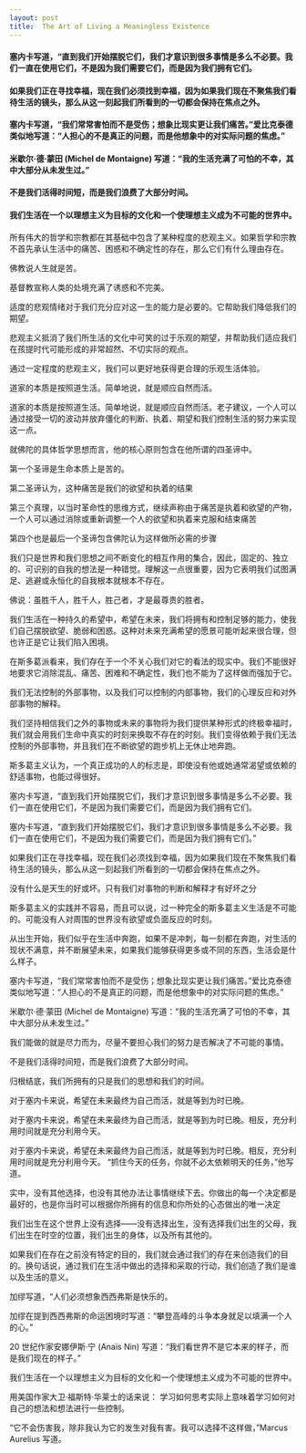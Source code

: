 ```yaml
---
layout: post
title:  The Art of Living a Meaningless Existence
---
```

#### 塞内卡写道，“直到我们开始摆脱它们，我们才意识到很多事情是多么不必要。我们一直在使用它们，不是因为我们需要它们，而是因为我们拥有它们。
#### 如果我们正在寻找幸福，现在我们必须找到幸福，因为如果我们现在不聚焦我们看待生活的镜头，那么从这一刻起我们所看到的一切都会保持在焦点之外。
#### 塞内卡写道，“我们常常害怕而不是受伤；想象比现实更让我们痛苦。”爱比克泰德类似地写道：“人担心的不是真正的问题，而是他想象中的对实际问题的焦虑。”
#### 米歇尔·德·蒙田 (Michel de Montaigne) 写道：“我的生活充满了可怕的不幸，其中大部分从未发生过。”
#### 不是我们活得时间短，而是我们浪费了大部分时间。
#### 我们生活在一个以理想主义为目标的文化和一个使理想主义成为不可能的世界中。
<!-- more -->
所有伟大的哲学和宗教都在其基础中包含了某种程度的悲观主义。如果哲学和宗教不首先承认生活中的痛苦、困惑和不确定性的存在，那么它们有什么理由存在。

佛教说人生就是苦。

基督教宣称人类的处境充满了诱惑和不完美。

适度的悲观情绪对于我们充分应对这一生的能力是必要的。它帮助我们降低我们的期望。

悲观主义抵消了我们所生活的文化中可笑的过于乐观的期望，并帮助我们适应我们在孩提时代可能形成的非常超然、不切实际的观点。

通过一定程度的悲观主义，我们可以更好地获得更合理的乐观生活体验。

道家的本质是按照道生活。简单地说，就是顺应自然而活。

道家的本质是按照道生活。简单地说，就是顺应自然而活。老子建议，一个人可以通过接受一切的波动并放弃僵化的判断、执着、期望和我们控制生活的努力来实现这一点。

就佛陀的具体哲学思想而言，他的核心原则包含在他所谓的四圣谛中。

第一个圣谛是生命本质上是苦的。

第二圣谛认为，这种痛苦是我们的欲望和执着的结果

第三个真理，以当时革命性的思维方式，继续声称由于痛苦是执着和欲望的产物，一个人可以通过消除或重新调整一个人的欲望和执着来克服和结束痛苦

第四个也是最后一个圣谛包含佛陀认为这样做所必需的步骤

我们只是世界和我们思想之间不断变化的相互作用的集合，因此，固定的、独立的、可识别的自我的想法是一种错觉。理解这一点很重要，因为它表明我们试图满足、逃避或永恒化的自我根本就根本不存在。

佛说：虽胜千人，胜千人，胜己者，才是最尊贵的胜者。

我们生活在一种持久的希望中，希望在未来，我们将拥有和控制足够的能力，使我们自己摆脱欲望、脆弱和困惑。这种对未来充满希望的愿景可能听起来很合理，但也许正是它让我们陷入困境。

在斯多葛派看来，我们存在于一个不关心我们对它的看法的现实中。我们不能很好地要求它消除混乱、痛苦、困难和不确定性，我们也不能为了这样做而强加于它。

我们无法控制的外部事物，以及我们可以控制的内部事物，我们的心理反应和对外部事物的解释。

我们坚持相信我们之外的事物或未来的事物将为我们提供某种形式的终极幸福时，我们就会用我们生命中真实的时刻来换取不存在的时刻。我们变得依赖于我们无法控制的外部事物，并且我们在不断欲望的跑步机上无休止地奔跑。

斯多葛主义认为，一个真正成功的人的标志是，即使没有他或她通常渴望或依赖的舒适事物，也能过得很好。

塞内卡写道，“直到我们开始摆脱它们，我们才意识到很多事情是多么不必要。我们一直在使用它们，不是因为我们需要它们，而是因为我们拥有它们。

塞内卡写道，“直到我们开始摆脱它们，我们才意识到很多事情是多么不必要。我们一直在使用它们，不是因为我们需要它们，而是因为我们拥有它们。”

如果我们正在寻找幸福，现在我们必须找到幸福，因为如果我们现在不聚焦我们看待生活的镜头，那么从这一刻起我们所看到的一切都会保持在焦点之外。

没有什么是天生的好或坏。只有我们对事物的判断和解释才有好坏之分

斯多葛主义的实践并不容易，而且可以说，过一种完全的斯多葛主义生活是不可能的。可能没有人对周围的世界没有欲望或负面反应的时刻。

从出生开始，我们似乎在生活中奔跑，如果不是冲刺，每一刻都在奔跑，对生活的现状不满意，并不断展望未来，如果我们能够获得更多或不同的东西，生活会是什么样子。

塞内卡写道，“我们常常害怕而不是受伤；想象比现实更让我们痛苦。”爱比克泰德类似地写道：“人担心的不是真正的问题，而是他想象中的对实际问题的焦虑。”

米歇尔·德·蒙田 (Michel de Montaigne) 写道：“我的生活充满了可怕的不幸，其中大部分从未发生过。”

我们能做的就是尽力而为，尽量不要担心我们的努力是否解决了不可能的事情。

不是我们活得时间短，而是我们浪费了大部分时间。

归根结底，我们所拥有的只是我们的思想和我们的时间。

对于塞内卡来说，希望在未来最终为自己而活，就是等到为时已晚。

对于塞内卡来说，希望在未来最终为自己而活，就是等到为时已晚。相反，充分利用时间就是充分利用今天。

对于塞内卡来说，希望在未来最终为自己而活，就是等到为时已晚。相反，充分利用时间就是充分利用今天。 “抓住今天的任务，你就不必太依赖明天的任务，”他写道。

实中，没有其他选择，也没有其他办法让事情继续下去。你做出的每一个决定都是最好的，也是你当时可以根据你所拥有的信息和你所处的心态做出的唯一决定

我们出生在这个世界上没有选择——没有选择出生，没有选择我们出生的父母，我们出生在时空的位置，我们出生的身体，以及所有其他的。

如果我们在存在之前没有特定的目的，我们就会通过我们的存在来创造我们的目的。换句话说，通过我们在生活中做出的选择和采取的行动，我们创造了我们是谁以及生活的意义。

加缪写道，“人们必须想象西西弗斯是快乐的。

加缪在提到西西弗斯的命运困境时写道：“攀登高峰的斗争本身就足以填满一个人的心。”

20 世纪作家安娜伊斯·宁 (Anaïs Nin) 写道：“我们看世界不是它本来的样子，而是我们现在的样子。”

我们生活在一个以理想主义为目标的文化和一个使理想主义成为不可能的世界中。

用美国作家大卫·福斯特·华莱士的话来说： 学习如何思考实际上意味着学习如何对自己的想法和想法进行一些控制。

“它不会伤害我，除非我认为它的发生对我有害。我可以选择不这样做，”Marcus Aurelius 写道。


